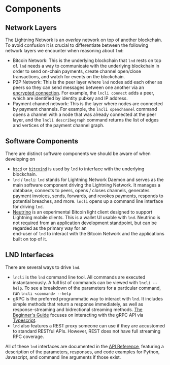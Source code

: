 # Components

## **Network Layers**

The Lightning Network is an _overlay_ network on top of another blockchain. To avoid confusion it is crucial to differentiate between the following network layers we encounter when reasoning about `lnd`:

* Bitcoin Network: This is the underlying blockchain that `lnd` rests on top of. `lnd` needs a way to communicate with the underlying blockchain in order to send on-chain payments, create channel open/close transactions, and watch for events on the blockchain.
* P2P Network: This is the peer layer where `lnd` nodes add each other as peers so they can send messages between one another via an [encrypted connection](https://github.com/lightningnetwork/lightning-rfc/blob/master/08-transport.md). For example, the `lncli connect` adds a peer, which are identified by identity pubkey and IP address.
* Payment channel network: This is the layer where nodes are connected by payment channels. For example, the `lncli openchannel` command opens a channel with a node that was already connected at the peer layer, and the `lncli describegraph` command returns the list of edges and vertices of the payment channel graph.

## **Software Components**

There are distinct software components we should be aware of when developing on

* [`btcd`](https://github.com/btcsuite/btcd) or [`bitcoind`](https://github.com/bitcoin/bitcoin) is used by `lnd` to interface with the underlying blockchain.
* `lnd` / `lncli`: `lnd` stands for Lightning Network Daemon and serves as the main software component driving the Lightning Network. It manages a database, connects to peers, opens / closes channels, generates payment invoices, sends, forwards, and revokes payments, responds to potential breaches, and more. `lncli` opens up a command line interface for driving `lnd`.
* [Neutrino](https://github.com/lightninglabs/neutrino) is an experimental Bitcoin light client designed to support Lightning mobile clients. This is a wallet UI usable with `lnd`. Neutrino is not required from an application development standpoint, but can be regarded as the primary way for an\
  end-user of `lnd` to interact with the Bitcoin Network and the applications\
  built on top of it.

## **LND Interfaces**

There are several ways to drive `lnd`.

* `lncli` is the `lnd` command line tool. All commands are executed instantaneously. A full list of commands can be viewed with `lncli --help`. To see a breakdown of the parameters for a particular command, run `lncli <command> --help`
* gRPC is the preferred programmatic way to interact with `lnd`. It includes simple methods that return a response immediately, as well as response-streaming and bidrectional streaming methods. [The Beginner's Guide](broken-reference) focuses on interacting with the gRPC API via [Typescript](https://www.typescriptlang.org).
* `lnd` also features a REST proxy someone can use if they are accustomed to standard RESTful APIs. However, REST does not have full streaming RPC coverage.

All of these `lnd` interfaces are documented in the [API Reference](https://api.lightning.community), featuring a description of the parameters, responses, and code examples for Python, Javascript, and command line arguments if those exist.
